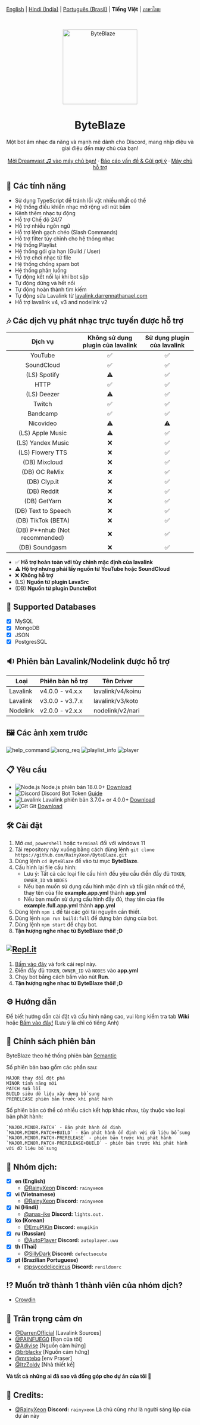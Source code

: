 [English](README.md) | [Hindi (India)](README_hi.md) | [Português (Brasil)](README_pt-BR.md) | **Tiếng Việt** | [ภาษาไทย](README_TH.md)

<br />
<p align="center">
  <a href="https://github.com/RainyXeon/ByteBlaze">
    <img src="https://ucarecdn.com/de81547a-7fe1-47a8-b944-d332e7150c85/38a3efe60cde73928c8d3e9b680f8c92.webp" alt="ByteBlaze" width="200" height="200">
  </a>

  <h1 align="center">ByteBlaze</h1>

  <p align="center">Một bot âm nhạc đa năng và mạnh mẽ dành cho Discord, mang nhịp điệu và giai điệu đến máy chủ của bạn!
    <br />
    <br />
    <a href="https://top.gg/bot/992776455790534667">Mời Dreamvast ♫ vào máy chủ bạn!</a>
    ·
    <a href="https://github.com/RainyXeon/ByteBlaze/issues">Báo cáo vấn đề & Gửi gợi ý</a>
    ·
    <a href="https://discord.gg/xff4e2WvVy">Máy chủ hỗ trợ</a>
  </p>
</p>

## 💎 Các tính năng

- Sử dụng TypeScript để tránh lỗi vặt nhiều nhất có thể
- Hệ thống điều khiển nhạc mở rộng với nút bấm
- Kênh thêm nhạc tự động
- Hỗ trợ Chế độ 24/7
- Hỗ trợ nhiều ngôn ngữ
- Hỗ trợ lệnh gạch chéo (Slash Commands)
- Hỗ trợ filter tùy chỉnh cho hệ thống nhạc
- Hệ thống Playlist
- Hệ thống gói gia hạn (Guild / User)
- Hỗ trợ chơi nhạc từ file
- Hệ thống chống spam bot
- Hệ thống phân luồng
- Tự động kết nối lại khi bot sập
- Tự động dừng và hết nối
- Tự động hoàn thành tìm kiếm
- Tự động sửa Lavalink từ [lavalink.darrennathanael.com](https://lavalink.darrennathanael.com/NoSSL/lavalink-without-ssl)
- Hỗ trợ lavalink v4, v3 and nodelink v2

## 🎶 Các dịch vụ phát nhạc trực tuyến được hỗ trợ

|             Dịch vụ              | Không sử dụng plugin của lavalink | Sử dụng plugin của lavalink |
| :------------------------------: | :-------------------------------: | :-------------------------: |
|             YouTube              |                ✅                 |             ✅              |
|            SoundCloud            |                ✅                 |             ✅              |
|           (LS) Spotify           |                ⚠️                 |             ✅              |
|               HTTP               |                ✅                 |             ✅              |
|           (LS) Deezer            |                ⚠️                 |             ✅              |
|              Twitch              |                ✅                 |             ✅              |
|             Bandcamp             |                ✅                 |             ✅              |
|            Nicovideo             |                ⚠️                 |             ⚠️              |
|         (LS) Apple Music         |                ⚠️                 |             ✅              |
|        (LS) Yandex Music         |                ❌                 |             ✅              |
|         (LS) Flowery TTS         |                ❌                 |             ✅              |
|          (DB) Mixcloud           |                ❌                 |             ✅              |
|          (DB) OC ReMix           |                ❌                 |             ✅              |
|           (DB) Clyp.it           |                ❌                 |             ✅              |
|           (DB) Reddit            |                ❌                 |             ✅              |
|           (DB) GetYarn           |                ❌                 |             ✅              |
|       (DB) Text to Speech        |                ❌                 |             ✅              |
|        (DB) TikTok (BETA)        |                ❌                 |             ✅              |
| (DB) P\*\*nhub (Not recommended) |                ❌                 |             ✅              |
|          (DB) Soundgasm          |                ❌                 |             ✅              |

- ✅ **Hỗ trợ hoàn toàn với tùy chỉnh mặc định của lavalink**
- ⚠️ **Hộ trợ nhưng phải lấy nguồn từ YouTube hoặc SoundCloud**
- ❌ **Không hỗ trợ**
- (LS) **Nguồn từ plugin LavaSrc**
- (DB) **Nguồn từ plugin DuncteBot**

## 📂 Supported Databases

- [x] MySQL
- [x] MongoDB
- [x] JSON
- [x] PostgresSQL

## 🔉 Phiên bản Lavalink/Nodelink được hỗ trợ

| Loại     | Phiên bản hỗ trợ | Tên Driver        |
| -------- | ---------------- | ----------------- |
| Lavalink | v4.0.0 - v4.x.x  | lavalink/v4/koinu |
| Lavalink | v3.0.0 - v3.7.x  | lavalink/v3/koto  |
| Nodelink | v2.0.0 - v2.x.x  | nodelink/v2/nari  |

## 🖼️ Các ảnh xem trước

![help_command](https://ucarecdn.com/1843f71c-9a4f-4fd0-b72d-63c4ecc40a74/Screenshot_20240825_074957.jpg)
![song_req](https://ucarecdn.com/25e8fc92-842d-40c2-a653-d1c0224804ae/Picsart_240825_081626013.jpg)
![playlist_info](https://ucarecdn.com/1f759973-8cc8-49c5-babb-0e60c297ab2e/Screenshot_2024_0825_075240.jpg)
![player](https://ucarecdn.com/2ef47700-0d6c-4114-86c6-6c98544aa116/Picsart_240825_082538385.jpg)


## 📋 Yêu cầu

- ![Node.js](https://img.shields.io/badge/Node.js-026E00?style=for-the-badge) Node.js phiên bản 18.0.0+ [Download](https://nodejs.org/en/download)
- ![Discord](https://img.shields.io/badge/Discord-404EED?style=for-the-badge) Discord Bot Token [Guide](https://discordjs.guide/preparations/setting-up-a-bot-application.html#creating-your-bot)
- ![Lavalink](https://img.shields.io/badge/Lavalink-FC3F37?style=for-the-badge) Lavalink phiên bản 3.7.0+ or 4.0.0+ [Download](https://github.com/lavalink-devs/Lavalink/releases)
- ![Git](https://img.shields.io/badge/Git-F05033?style=for-the-badge) Git [Download](https://git-scm.com/downloads)

## 🛠️ Cài đặt

1. Mở `cmd`, `powershell` hoặc `terminal` đối với windows 11
2. Tải repository này xuống bằng cách dùng lệnh `git clone https://github.com/RainyXeon/ByteBlaze.git`
3. Dùng lệnh `cd ByteBlaze` để vào tư mục **ByteBlaze**.
4. Cấu hình lại file cấu hình:
   - Lưu ý: Tất cả các loại file cấu hình đều yêu cầu điền đầy đủ `TOKEN`, `OWNER_ID` và `NODES`
   - Nếu bạn muốn sử dụng cấu hình mặc định và tối giản nhất có thể, thay tên của file **example.app.yml** thành **app.yml**
   - Nếu bạn muốn sử dụng cấu hình đầy đủ, thay tên của file **example.full.app.yml** thành **app.yml**
5. Dùng lệnh `npm i` để tải các gói tài nguyền cần thiết.
6. Dùng lệnh `npm run build:full` để dựng bản dựng của bot.
7. Dùng lệnh `npm start` để chạy bot.
8. **Tận hượng nghe nhạc từ ByteBlaze thôi! ;D**

## [![Repl.it](https://img.shields.io/badge/Repl.it-1C2333?style=for-the-badge&logo=replit&logoColor=orange)](https://replit.com/@RainyXeon/ByteBlaze)

1. [Bấm vào đây](https://replit.com/@RainyXeon/ByteBlaze) và fork cái repl này.
2. Điền đầy đủ `TOKEN`, `OWNER_ID` và `NODES` vào **app.yml**
3. Chạy bot bằng cách bấm vào nút **Run**.
4. **Tận hượng nghe nhạc từ ByteBlaze thôi! ;D**

## ⚙️ Hướng dẫn

Để biết hướng dẫn cài đặt và cấu hình nâng cao, vui lòng kiểm tra tab **Wiki** hoặc [Bấm vào đây!](https://github.com/RainyXeon/ByteBlaze/wiki) (Lưu ý là chỉ có tiếng Anh)

## 📜 Chính sách phiên bản

ByteBlaze theo hệ thống phiên bản [Semantic](https://semver.org/)

Số phiên bản bao gồm các phần sau:

    MAJOR thay đổi đột phá
    MINOR tính năng mới
    PATCH sửa lỗi
    BUILD siêu dữ liệu xây dựng bổ sung
    PRERELEASE phiên bản trước khi phát hành

Số phiên bản có thể có nhiều cách kết hợp khác nhau, tùy thuộc vào loại bản phát hành:

    `MAJOR.MINOR.PATCH` - Bản phát hành ổn định
    `MAJOR.MINOR.PATCH+BUILD` - Bản phát hành ổn định với dữ liệu bổ sung
    `MAJOR.MINOR.PATCH-PRERELEASE` - phiên bản trước khi phát hành
    `MAJOR.MINOR.PATCH-PRERELEASE+BUILD` - phiên bản trước khi phát hành với dữ liệu bổ sung

## 📃 Nhóm dịch:

- [x] **en (English)**
  - [@RainyXeon](https://github.com/RainyXeon) **Discord:** `rainyxeon`
- [x] **vi (Vietnamese)**
  - [@RainyXeon](https://github.com/RainyXeon) **Discord:** `rainyxeon`
- [x] **hi (Hindi)**
  - [@anas-ike](https://github.com/anas-ike) **Discord:** `lights.out.`
- [x] **ko (Korean)**
  - [@EmuPIKin](https://github.com/EmuPIKin) **Discord:** `emupikin`
- [x] **ru (Russian)**
  - [@AutoP1ayer](https://github.com/AutoP1ayer) **Discord:** `autoplayer.uwu`
- [x] **th (Thai)**
  - [@SillyDark](https://github.com/SillyDark) **Discord:** `defectsocute`
- [x] **pt (Brazilian Portuguese)**
  - [@psycodeliccircus](https://github.com/psycodeliccircus) **Discord:** `renildomrc`

## ⁉ Muốn trở thành 1 thành viên của nhóm dịch?

- [Crowdin](https://crowdin.com/project/byteblaze)

## 💫 Trân trọng cảm ơn

- [@DarrenOfficial](https://github.com/DarrenOfficial) [Lavalink Sources]
- [@PAINFUEG0](https://github.com/PAINFUEG0) [Bạn của tôi]
- [@Adivise](https://github.com/Adivise) [Nguồn cảm hứng]
- [@brblacky](https://github.com/brblacky) [Nguồn cảm hứng]
- [@mrstebo](https://github.com/mrstebo) [env Praser]
- [@ItzZoldy](https://github.com/ItzZoldy) [Nhà thiết kế]

**Và tất cả những ai đã sao và đống góp cho dự án của tôi 💖**

## 💫 Credits:

- [@RainyXeon](https://github.com/RainyXeon) **Discord:** `rainyxeon` Là chủ cũng như là người sáng lập của dự án này

